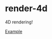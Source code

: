 # render-4d

4D rendering!

[Example](https://finegeometer.github.io/render-4d-rs/examples/example/)